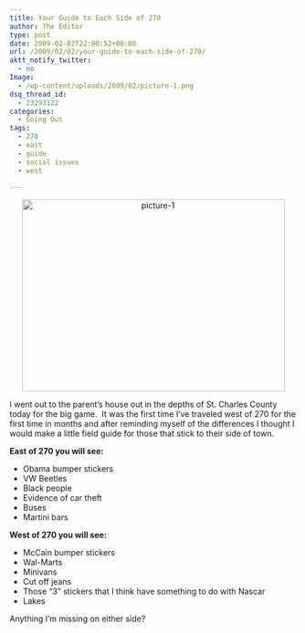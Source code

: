 ```yaml
---
title: Your Guide to Each Side of 270
author: The Editor
type: post
date: 2009-02-02T22:00:52+00:00
url: /2009/02/02/your-guide-to-each-side-of-270/
aktt_notify_twitter:
  - no
Image:
  - /wp-content/uploads/2009/02/picture-1.png
dsq_thread_id:
  - 23293122
categories:
  - Going Out
tags:
  - 270
  - east
  - guide
  - social issues
  - west

---
```

<p style="text-align: center;">
  <a href="http://punchingkitty.com/wp-content/uploads/2009/02/picture-1.png"><img class="aligncenter size-full wp-image-337" title="picture-1" src="http://punchingkitty.com/wp-content/uploads/2009/02/picture-1.png" alt="picture-1" width="460" height="337" srcset="http://media.punchingkitty.com/wordpress/2009/02/picture-1.png 657w, http://media.punchingkitty.com/wordpress/2009/02/picture-1-300x219.png 300w" sizes="(max-width: 460px) 100vw, 460px" /></a>
</p>

I went out to the parent&#8217;s house out in the depths of St. Charles County today for the big game.  It was the first time I&#8217;ve traveled west of 270 for the first time in months and after reminding myself of the differences I thought I would make a little field guide for those that stick to their side of town.

**East of 270 you will see:**

  * Obama bumper stickers
  * VW Beetles
  * Black people
  * Evidence of car theft
  * Buses
  * Martini bars

**West of 270 you will see:**

  * McCain bumper stickers
  * Wal-Marts
  * Minivans
  * Cut off jeans
  * Those &#8220;3&#8221; stickers that I think have something to do with Nascar
  * Lakes

Anything I&#8217;m missing on either side?